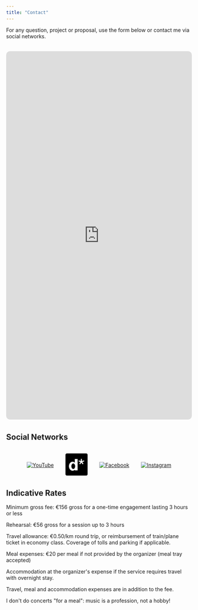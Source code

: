 ```yaml
---
title: "Contact"
---
```


For any question, project or proposal, use the form below or contact me via social networks.

<div style="max-width:650px; margin:2rem auto;">
  <iframe src="https://framaforms.org/contactez-moi-1748363436" width="100%" height="1000" frameborder="0" style="border-radius:10px;"></iframe>
</div>

## Social Networks

<div style="display: flex; gap: 32px; justify-content: center; align-items: center; margin: 2rem 0;">
  <a href="https://www.youtube.com/channel/UCoGaNTbrfMylmXsgKuAjMEg" target="_blank" title="YouTube">
    <img src="https://upload.wikimedia.org/wikipedia/commons/b/b8/YouTube_Logo_2017.svg" alt="YouTube" style="height: 38px;">
  </a>
  <a href="https://diaspora-fr.org/people/29a95a307a4d0138a031124c77a41d08" target="_blank" title="Diaspora">
    <img src="/img/diaspora.png" alt="Diaspora" style="height: 60px;">
  </a>
  <a href="https://www.facebook.com/Jean.Christophe.Ploquin" target="_blank" title="Facebook">
    <img src="https://upload.wikimedia.org/wikipedia/commons/0/05/Facebook_Logo_(2019).png" alt="Facebook" style="height: 54px;">
  </a>
  <a href="https://www.instagram.com/jcploquin/" target="_blank" title="Instagram">
    <img src="https://img.icons8.com/color/48/000000/instagram-new.png" alt="Instagram" style="height: 72px;">
  </a>
</div>

## Indicative Rates

Minimum gross fee: €156 gross for a one-time engagement lasting 3 hours or less

Rehearsal: €56 gross for a session up to 3 hours

Travel allowance: €0.50/km round trip, or reimbursement of train/plane ticket in economy class. Coverage of tolls and parking if applicable.

Meal expenses: €20 per meal if not provided by the organizer (meal tray accepted)

Accommodation at the organizer's expense if the service requires travel with overnight stay.

Travel, meal and accommodation expenses are in addition to the fee.

I don't do concerts "for a meal": music is a profession, not a hobby!

